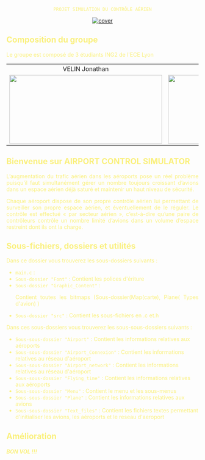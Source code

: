 <font color="faf07d">
<center>
<code>
PROJET SIMULATION DU CONTRÔLE AÉRIEN
</code>

<a href="https://ibb.co/0F991vY"><img src="https://i.ibb.co/qWgghVm/cover.png" alt="cover" border="0"></a>
</center>

## Composition du groupe

Le groupe est composé de 3 étudiants ING2 de l'ECE Lyon <br />
<center><table>
  <tr>
    <td style="text-align: center;">VELIN Jonathan</td>
    <td style="text-align: center;">SERPE Julia</td>
    <td style="text-align: center;">NERIS Mathias</td>
  </tr>
  <tr>
    <td><img src="https://i.ibb.co/FsHVnN5/P1022370-2.jpg" width="400" height="180" /></td>
    <td><a href="https://ibb.co/r7QZJtj"><img src="https://i.ibb.co/j68LF5N/LeJ.jpg" width="400" height="180"></a></td>
    <td><a href="https://ibb.co/kMybvNm"><img src="https://i.ibb.co/h73kj5V/LeM.png" width="350" height="180"></a></td>
  </tr>
</table></center>

## Bienvenue sur AIRPORT CONTROL SIMULATOR

<p align="justify">L’augmentation du trafic aérien dans les aéroports pose un réel problème puisqu’il faut simultanément gérer un nombre toujours croissant d’avions dans un espace aérien déjà saturé et maintenir un haut niveau de sécurité.</p>
<p align="justify">Chaque aéroport dispose de son propre contrôle aérien lui permettant de surveiller son propre espace aérien, et éventuellement de le réguler. Le contrôle est effectué « par secteur aérien », c’est-à-dire qu’une paire de contrôleurs contrôle un nombre limité d’avions dans un volume d’espace restreint dont ils ont la charge.</p>

## Sous-fichiers, dossiers et utilités

Dans ce dossier vous trouverez les sous-dossiers suivants :

* `main.c` :  <br />
* `Sous-dossier "Font"` : Contient les polices d'ériture <br />
* `Sous-dossier "Graphic_Content"` : <p align="justify"> Contient toutes les bitmaps (Sous-dossier(Map(carte), Plane(
  Types d'avion) )<br />
* `Sous-dossier "src"` : Contient les sous-fichiers en .c et.h <br />

Dans ces sous-dossiers vous trouverez les sous-sous-dossiers suivants :

* `Sous-sous-dossier "Airport"` : Contient les informations relatives aux aéroports <br />
* `Sous-sous-dossier "Airport_Connexion"` : Contient les informations relatives au réseau d'aéroport <br />
* `Sous-sous-dossier "Airport_network"` : Contient les informations relatives au réseau d'aéroport <br />
* `Sous-sous-dossier "Flying_time"` : Contient les informations relatives aux aéroports <br />
* `Sous-sous-dossier "Menu"` : Contient le menu et les sous-menus <br />
* `Sous-sous-dossier "Plane"` : Contient les informations relatives aux avions <br />
* `Sous-sous-dossier "Text_files"` : Contient les fichiers textes permettant d'initialiser les avions, les aéroports et
  le reseau d'aeroport  <br />

## Amélioration

##### BON VOL !!!

